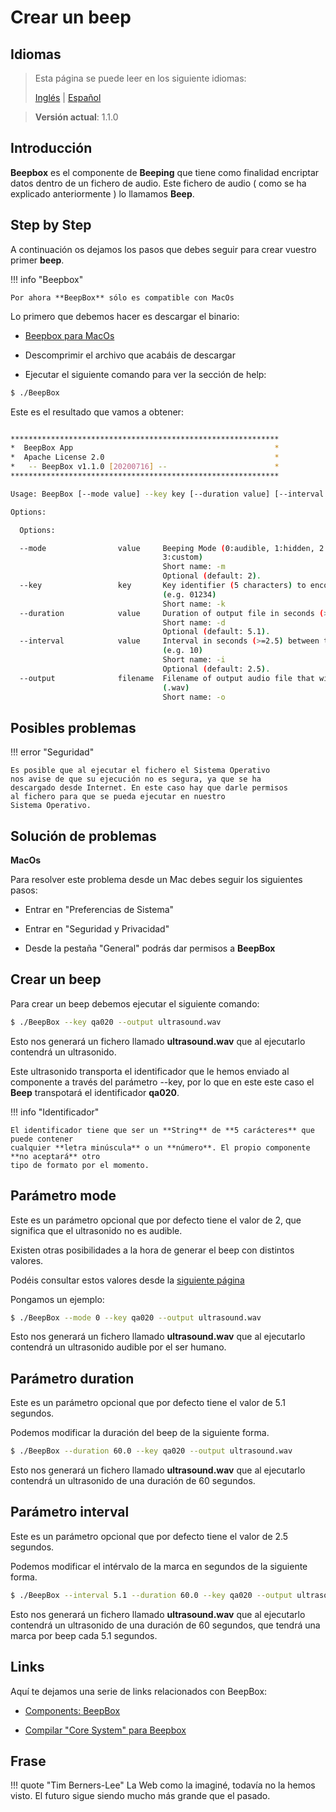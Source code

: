 # Crear un beep

## Idiomas

> Esta página se puede leer en los siguiente idiomas:
>  
> [Inglés](https://docs.beeping.io/tutorials/beeps/) | [Español](https://docs-es.beeping.io/tutorials/beeps/)

> **Versión actual**: 1.1.0

## Introducción

**Beepbox** es el componente de **Beeping** que tiene como finalidad encriptar datos dentro de un fichero de audio. Este fichero de audio ( como se ha explicado anteriormente ) lo llamamos **Beep**.

## Step by Step

A continuación os dejamos los pasos que debes seguir para crear vuestro primer **beep**.

!!! info "Beepbox"

    Por ahora **BeepBox** sólo es compatible con MacOs
    

Lo primero que debemos hacer es descargar el binario:

- [Beepbox para MacOs](https://github.com/beeping-io/beepbox/archive/1.1.0.zip)

- Descomprimir el archivo que acabáis de descargar

- Ejecutar el siguiente comando para ver la sección de help:

``` bash
$ ./BeepBox
```

Este es el resultado que vamos a obtener:

``` bash

************************************************************
*  BeepBox App                                             *
*  Apache License 2.0                                      *
*   -- BeepBox v1.1.0 [20200716] --                        *
************************************************************

Usage: BeepBox [--mode value] --key key [--duration value] [--interval value] --output filename

Options:

  Options:

  --mode                value     Beeping Mode (0:audible, 1:hidden, 2:non-audible, 
                                  3:custom)
                                  Short name: -m
                                  Optional (default: 2).
  --key                 key       Key identifier (5 characters) to encode in output audio 
                                  (e.g. 01234)
                                  Short name: -k
  --duration            value     Duration of output file in seconds (>=5.1)
                                  Short name: -d
                                  Optional (default: 5.1).
  --interval            value     Interval in seconds (>=2.5) between two audio marks 
                                  (e.g. 10)
                                  Short name: -i
                                  Optional (default: 2.5).
  --output              filename  Filename of output audio file that will be written 
                                  (.wav)
                                  Short name: -o

```

## Posibles problemas

!!! error "Seguridad"

    Es posible que al ejecutar el fichero el Sistema Operativo
    nos avise de que su ejecución no es segura, ya que se ha 
    descargado desde Internet. En este caso hay que darle permisos 
    al fichero para que se pueda ejecutar en nuestro 
    Sistema Operativo.

## Solución de problemas

**MacOs**

Para resolver este problema desde un Mac debes seguir los siguientes pasos:

- Entrar en "Preferencias de Sistema"

- Entrar en "Seguridad y Privacidad"

- Desde la pestaña "General" podrás dar permisos a **BeepBox**

## Crear un beep

Para crear un beep debemos ejecutar el siguiente comando:

``` bash
$ ./BeepBox --key qa020 --output ultrasound.wav
```

Esto nos generará un fichero llamado **ultrasound.wav** que al ejecutarlo contendrá un ultrasonido.

Este ultrasonido transporta el identificador que le hemos enviado al componente a través del parámetro --key, por lo que en este este caso el **Beep** transpotará el identificador **qa020**.

!!! info "Identificador"

    El identificador tiene que ser un **String** de **5 carácteres** que puede contener 
    cualquier **letra minúscula** o un **número**. El propio componente **no aceptará** otro
    tipo de formato por el momento.

## Parámetro **mode**

Este es un parámetro opcional que por defecto tiene el valor de 2, que significa que el ultrasonido no es audible.

Existen otras posibilidades a la hora de generar el beep con distintos valores.

Podéis consultar estos valores desde la [siguiente página](/components/changelog/#beepbox)

Pongamos un ejemplo:

``` bash
$ ./BeepBox --mode 0 --key qa020 --output ultrasound.wav
```
Esto nos generará un fichero llamado **ultrasound.wav** que al ejecutarlo contendrá un ultrasonido audible por el ser humano.

## Parámetro **duration**

Este es un parámetro opcional que por defecto tiene el valor de 5.1 segundos.

Podemos modificar la duración del beep de la siguiente forma.

``` bash
$ ./BeepBox --duration 60.0 --key qa020 --output ultrasound.wav
```

Esto nos generará un fichero llamado **ultrasound.wav** que al ejecutarlo contendrá un ultrasonido de una duración de 60 segundos.

## Parámetro **interval**

Este es un parámetro opcional que por defecto tiene el valor de 2.5 segundos.

Podemos modificar el intérvalo de la marca en segundos de la siguiente forma.

``` bash
$ ./BeepBox --interval 5.1 --duration 60.0 --key qa020 --output ultrasound.wav
```

Esto nos generará un fichero llamado **ultrasound.wav** que al ejecutarlo contendrá un ultrasonido de una duración de 60 segundos, que tendrá una marca por beep cada 5.1 segundos.

## Links

Aquí te dejamos una serie de links relacionados con BeepBox:

- [Components: BeepBox](/components/beepbox/)

- [Compilar "Core System" para Beepbox](/components/core/)

## Frase

!!! quote "Tim Berners-Lee"
    La Web como la imaginé, todavía no la hemos visto. El futuro sigue siendo mucho más grande que el pasado.
    
